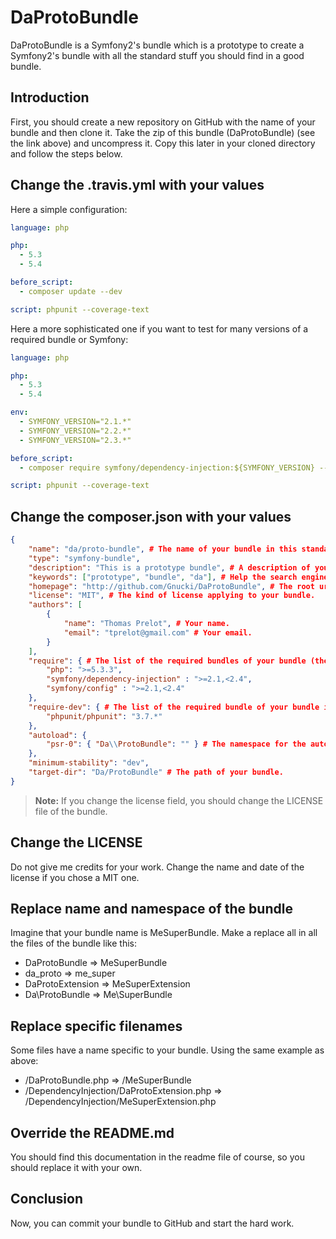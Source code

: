 DaProtoBundle
=============

DaProtoBundle is a Symfony2's bundle which is a prototype to create a Symfony2's bundle with all the standard stuff you should find in a good bundle.

Introduction
------------

First, you should create a new repository on GitHub with the name of your bundle and then clone it.
Take the zip of this bundle (DaProtoBundle) (see the link above) and uncompress it.
Copy this later in your cloned directory and follow the steps below.

Change the .travis.yml with your values
---------------------------------------

Here a simple configuration:

``` yaml
language: php

php:
  - 5.3
  - 5.4

before_script: 
  - composer update --dev

script: phpunit --coverage-text
```

Here a more sophisticated one if you want to test for many versions of a required bundle or Symfony:

``` yaml
language: php

php:
  - 5.3
  - 5.4

env:
  - SYMFONY_VERSION="2.1.*"
  - SYMFONY_VERSION="2.2.*"
  - SYMFONY_VERSION="2.3.*"

before_script: 
  - composer require symfony/dependency-injection:${SYMFONY_VERSION} --dev

script: phpunit --coverage-text
```

Change the composer.json with your values
-----------------------------------------

``` json
{
    "name": "da/proto-bundle", # The name of your bundle in this standard form.
    "type": "symfony-bundle",
    "description": "This is a prototype bundle", # A description of your bundle.
    "keywords": ["prototype", "bundle", "da"], # Help the search engines.
    "homepage": "http://github.com/Gnucki/DaProtoBundle", # The root url of your bundle on Github.
    "license": "MIT", # The kind of license applying to your bundle.
    "authors": [
        {
            "name": "Thomas Prelot", # Your name.
            "email": "tprelot@gmail.com" # Your email.
        }
    ],
    "require": { # The list of the required bundles of your bundle (these ones are just here for the example).
        "php": ">=5.3.3",
        "symfony/dependency-injection" : ">=2.1,<2.4",
        "symfony/config" : ">=2.1,<2.4"
    },
    "require-dev": { # The list of the required bundle of your bundle in dev mod.
        "phpunit/phpunit": "3.7.*"
    },
    "autoload": {
        "psr-0": { "Da\\ProtoBundle": "" } # The namespace for the autoloader.
    },
    "minimum-stability": "dev",
    "target-dir": "Da/ProtoBundle" # The path of your bundle.
}
```

>**Note:**
>If you change the license field, you should change the LICENSE file of the bundle.

Change the LICENSE
------------------

Do not give me credits for your work. Change the name and date of the license if you chose a MIT one.

Replace name and namespace of the bundle
----------------------------------------

Imagine that your bundle name is MeSuperBundle.
Make a replace all in all the files of the bundle like this:

* DaProtoBundle => MeSuperBundle
* da_proto => me_super
* DaProtoExtension => MeSuperExtension
* Da\ProtoBundle => Me\SuperBundle

Replace specific filenames
--------------------------

Some files have a name specific to your bundle.
Using the same example as above:

* /DaProtoBundle.php => /MeSuperBundle
* /DependencyInjection/DaProtoExtension.php => /DependencyInjection/MeSuperExtension.php

Override the README.md
----------------------

You should find this documentation in the readme file of course, so you should replace it with your own.

Conclusion
----------

Now, you can commit your bundle to GitHub and start the hard work.